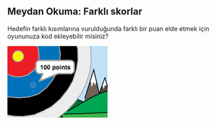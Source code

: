 ## Meydan Okuma: Farklı skorlar

Hedefin farklı kısımlarına vurulduğunda farklı bir puan elde etmek için oyununuza kod ekleyebilir misiniz?

![hedefin mavi kısmındaki artı işareti 100 puanı ifade ediyor](images/archery-challenge.png)